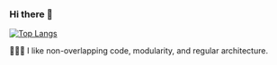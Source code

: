 ### Hi there 👋
[![Top Langs](https://github-readme-stats.vercel.app/api/top-langs/?username=HanweeeeLee&hide=php&layout=compact)](https://github.com/anuraghazra/github-readme-stats)

👨🏻‍💻 I like non-overlapping code, modularity, and regular architecture.
<!--
**HanweeeeLee/HanweeeeLee** is a ✨ _special_ ✨ repository because its `README.md` (this file) appears on your GitHub profile.

Here are some ideas to get you started:

- 🔭 I’m currently working on ...
- 🌱 I’m currently learning ...
- 👯 I’m looking to collaborate on ...
- 🤔 I’m looking for help with ...
- 💬 Ask me about ...
- 📫 How to reach me: ...
- 😄 Pronouns: ...
- ⚡ Fun fact: ...
-->
